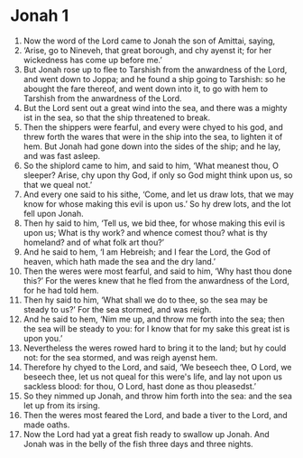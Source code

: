 # Jonah 1

1. Now the word of the Lord came to Jonah the son of Amittai, saying,
2. ‘Arise, go to Nineveh, that great borough, and chy ayenst it; for her
   wickedness has come up before me.’
3. But Jonah rose up to flee to Tarshish from the anwardness of the Lord, and
   went down to Joppa; and he found a ship going to Tarshish: so he abought the
   fare thereof, and went down into it, to go with hem to Tarshish from the
   anwardness of the Lord.
4. But the Lord sent out a great wind into the sea, and there was a mighty ist
   in the sea, so that the ship threatened to break.
5. Then the shippers were fearful, and every were chyed to his god, and threw
   forth the wares that were in the ship into the sea, to lighten it of hem.
   But Jonah had gone down into the sides of the ship; and he lay, and was fast
   asleep.
6. So the shiplord came to him, and said to him, ‘What meanest thou, O sleeper?
   Arise, chy upon thy God, if only so God might think upon us, so that we
   queal not.’
7. And every one said to his sithe, ‘Come, and let us draw lots, that we may
   know for whose making this evil is upon us.’ So hy drew lots, and the lot
   fell upon Jonah.
8. Then hy said to him, ‘Tell us, we bid thee, for whose making this evil is
   upon us; What is thy work? and whence comest thou? what is thy homeland? and
   of what folk art thou?’
9. And he said to hem, ‘I am Hebreish; and I fear the Lord, the God of heaven,
   which hath made the sea and the dry land.’
10. Then the weres were most fearful, and said to him, ‘Why hast thou done
    this?’ For the weres knew that he fled from the anwardness of the Lord, for
    he had told hem.
11. Then hy said to him, ‘What shall we do to thee, so the sea may be steady to
    us?’ For the sea stormed, and was reigh.
12. And he said to hem, ‘Nim me up, and throw me forth into the sea; then the
    sea will be steady to you: for I know that for my sake this great ist is
    upon you.’
13. Nevertheless the weres rowed hard to bring it to the land; but hy could
    not: for the sea stormed, and was reigh ayenst hem.
14. Therefore hy chyed to the Lord, and said, ‘We beseech thee, O Lord, we
    beseech thee, let us not queal for this were's life, and lay not upon us
    sackless blood: for thou, O Lord, hast done as thou pleasedst.’
15. So they nimmed up Jonah, and throw him forth into the sea: and the sea let
    up from its irsing.
16. Then the weres most feared the Lord, and bade a tiver to the Lord, and made
    oaths.
17. Now the Lord had yat a great fish ready to swallow up Jonah. And Jonah was
    in the belly of the fish three days and three nights.

<!-- Abbreviations -->


<!-- Footnotes -->


<!-- BUFFER -->
